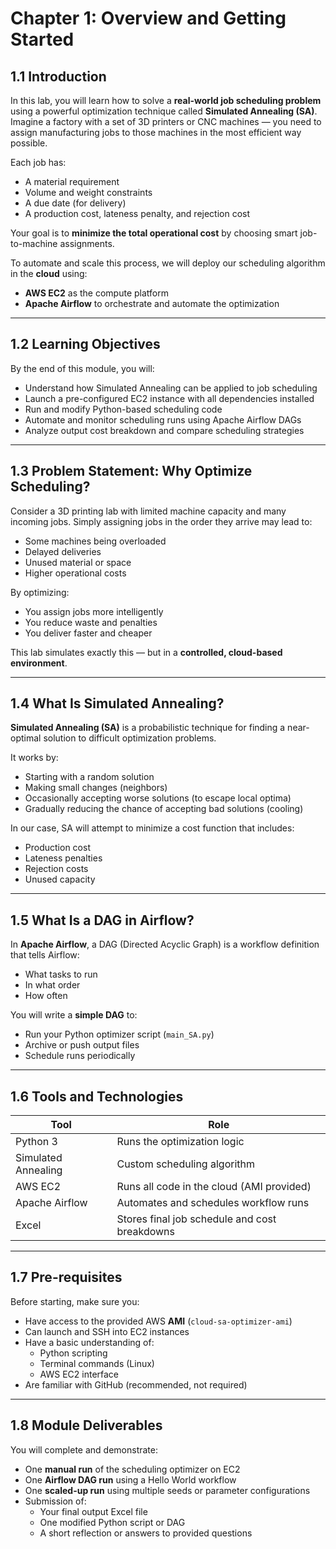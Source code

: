 # Chapter 1: Overview and Getting Started

## 1.1 Introduction

In this lab, you will learn how to solve a **real-world job scheduling problem** using a powerful optimization technique called **Simulated Annealing (SA)**. Imagine a factory with a set of 3D printers or CNC machines — you need to assign manufacturing jobs to those machines in the most efficient way possible.

Each job has:
- A material requirement
- Volume and weight constraints
- A due date (for delivery)
- A production cost, lateness penalty, and rejection cost

Your goal is to **minimize the total operational cost** by choosing smart job-to-machine assignments.

To automate and scale this process, we will deploy our scheduling algorithm in the **cloud** using:
- **AWS EC2** as the compute platform
- **Apache Airflow** to orchestrate and automate the optimization

---

## 1.2 Learning Objectives

By the end of this module, you will:
- Understand how Simulated Annealing can be applied to job scheduling
- Launch a pre-configured EC2 instance with all dependencies installed
- Run and modify Python-based scheduling code
- Automate and monitor scheduling runs using Apache Airflow DAGs
- Analyze output cost breakdown and compare scheduling strategies

---

## 1.3 Problem Statement: Why Optimize Scheduling?

Consider a 3D printing lab with limited machine capacity and many incoming jobs. Simply assigning jobs in the order they arrive may lead to:
- Some machines being overloaded
- Delayed deliveries
- Unused material or space
- Higher operational costs

By optimizing:
- You assign jobs more intelligently
- You reduce waste and penalties
- You deliver faster and cheaper

This lab simulates exactly this — but in a **controlled, cloud-based environment**.

---

## 1.4 What Is Simulated Annealing?

**Simulated Annealing (SA)** is a probabilistic technique for finding a near-optimal solution to difficult optimization problems.

It works by:
- Starting with a random solution
- Making small changes (neighbors)
- Occasionally accepting worse solutions (to escape local optima)
- Gradually reducing the chance of accepting bad solutions (cooling)

In our case, SA will attempt to minimize a cost function that includes:
- Production cost
- Lateness penalties
- Rejection costs
- Unused capacity

---

## 1.5 What Is a DAG in Airflow?

In **Apache Airflow**, a DAG (Directed Acyclic Graph) is a workflow definition that tells Airflow:
- What tasks to run
- In what order
- How often

You will write a **simple DAG** to:
- Run your Python optimizer script (`main_SA.py`)
- Archive or push output files
- Schedule runs periodically

---

## 1.6 Tools and Technologies

| Tool               | Role                                 |
|--------------------|--------------------------------------|
| Python 3           | Runs the optimization logic          |
| Simulated Annealing| Custom scheduling algorithm          |
| AWS EC2            | Runs all code in the cloud (AMI provided) |
| Apache Airflow     | Automates and schedules workflow runs |
| Excel              | Stores final job schedule and cost breakdowns |

---

## 1.7 Pre-requisites

Before starting, make sure you:
- Have access to the provided AWS **AMI** (`cloud-sa-optimizer-ami`)
- Can launch and SSH into EC2 instances
- Have a basic understanding of:
  - Python scripting
  - Terminal commands (Linux)
  - AWS EC2 interface
- Are familiar with GitHub (recommended, not required)

---

## 1.8 Module Deliverables

You will complete and demonstrate:
- One **manual run** of the scheduling optimizer on EC2
- One **Airflow DAG run** using a Hello World workflow
- One **scaled-up run** using multiple seeds or parameter configurations
- Submission of:
  - Your final output Excel file
  - One modified Python script or DAG
  - A short reflection or answers to provided questions
